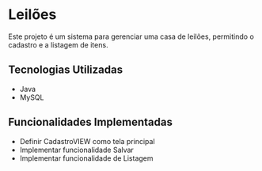 # Leilões

Este projeto é um sistema para gerenciar uma casa de leilões, permitindo o cadastro e a listagem de itens.

## Tecnologias Utilizadas

- Java
- MySQL

## Funcionalidades Implementadas

- Definir CadastroVIEW como tela principal
- Implementar funcionalidade Salvar
- Implementar funcionalidade de Listagem
